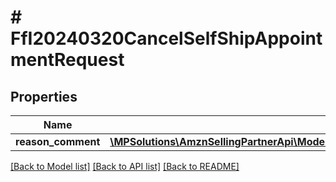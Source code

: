 # # FfI20240320CancelSelfShipAppointmentRequest

## Properties

Name | Type | Description | Notes
------------ | ------------- | ------------- | -------------
**reason_comment** | [**\MPSolutions\AmznSellingPartnerApi\Models\FulfillmentInbound20240320\FfI20240320ReasonComment**](FfI20240320ReasonComment.md) |  | [optional]

[[Back to Model list]](../../README.md#models) [[Back to API list]](../../README.md#endpoints) [[Back to README]](../../README.md)
